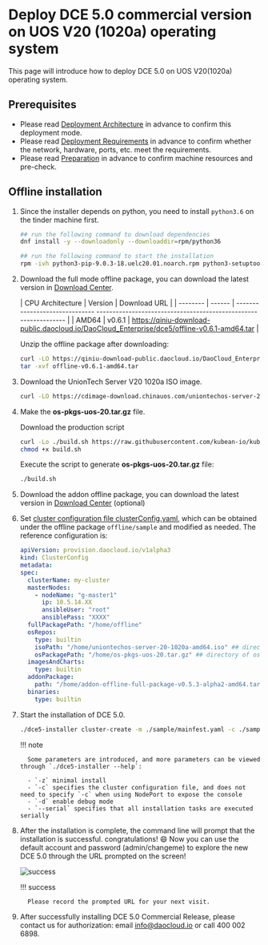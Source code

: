 # Deploy DCE 5.0 commercial version on UOS V20 (1020a) operating system

This page will introduce how to deploy DCE 5.0 on UOS V20(1020a) operating system.

## Prerequisites

- Please read [Deployment Architecture](../commercial/deploy-arch.md) in advance to confirm this deployment mode.
- Please read [Deployment Requirements](../commercial/deploy-requirements.md) in advance to confirm whether the network, hardware, ports, etc. meet the requirements.
- Please read [Preparation](../commercial/prepare.md) in advance to confirm machine resources and pre-check.

## Offline installation

1. Since the installer depends on python, you need to install `python3.6` on the tinder machine first.

     ```bash
     ## run the following command to download dependencies
     dnf install -y --downloadonly --downloaddir=rpm/python36

     ## run the following command to start the installation
     rpm -ivh python3-pip-9.0.3-18.uelc20.01.noarch.rpm python3-setuptools-39.2.0-7.uelc20.2.noarch.rpm python36-3.6.8-2.module+uelc20+36 +6174170c.x86_64.rpm
     ```

2. Download the full mode offline package, you can download the latest version in [Download Center](https://docs.daocloud.io/download/dce5/).

     | CPU Architecture | Version | Download URL |
     | -------- | ------ | ------------------------------ -------------------------------------------------- -------------- |
     | AMD64 | v0.6.1 | <https://qiniu-download-public.daocloud.io/DaoCloud_Enterprise/dce5/offline-v0.6.1-amd64.tar> |

     Unzip the offline package after downloading:

     ```bash
     curl -LO https://qiniu-download-public.daocloud.io/DaoCloud_Enterprise/dce5/offline-v0.6.1-amd64.tar
     tar -xvf offline-v0.6.1-amd64.tar
     ```

3. Download the UnionTech Server V20 1020a ISO image.

     ```bash
     curl -LO https://cdimage-download.chinauos.com/uniontechos-server-20-1020a-amd64.iso
     ```

4. Make the **os-pkgs-uos-20.tar.gz** file.

     Download the production script

     ```bash
     curl -Lo ./build.sh https://raw.githubusercontent.com/kubean-io/kubean/main/build/os-packages/others/uos_v20/build.sh
     chmod +x build.sh
     ```

     Execute the script to generate **os-pkgs-uos-20.tar.gz** file:

     ```bash
     ./build.sh
     ```

5. Download the addon offline package, you can download the latest version in [Download Center](../../download/dce5.md) (optional)

6. Set [cluster configuration file clusterConfig.yaml](../commercial/cluster-config.md), which can be obtained under the offline package `offline/sample` and modified as needed.
     The reference configuration is:

     ```yaml
     apiVersion: provision.daocloud.io/v1alpha3
     kind: ClusterConfig
     metadata:
     spec:
       clusterName: my-cluster
       masterNodes:
         - nodeName: "g-master1"
           ip: 10.5.14.XX
           ansibleUser: "root"
           ansiblePass: "XXXX"
       fullPackagePath: "/home/offline"
       osRepos:
         type: builtin
         isoPath: "/home/uniontechos-server-20-1020a-amd64.iso" ## directory of ISO
         osPackagePath: "/home/os-pkgs-uos-20.tar.gz" ## directory of os-pkgs
       imagesAndCharts:
         type: builtin
       addonPackage:
         path: "/home/addon-offline-full-package-v0.5.3-alpha2-amd64.tar.gz" ## directory of addon
       binaries:
         type: builtin
     ```

7. Start the installation of DCE 5.0.

     ```bash
     ./dce5-installer cluster-create -m ./sample/mainfest.yaml -c ./sample/clusterConfig.yaml
     ```

     !!! note

         Some parameters are introduced, and more parameters can be viewed through `./dce5-installer --help`:

         - `-z` minimal install
         - `-c` specifies the cluster configuration file, and does not need to specify `-c` when using NodePort to expose the console
         - `-d` enable debug mode
         - `--serial` specifies that all installation tasks are executed serially

8. After the installation is complete, the command line will prompt that the installation is successful. congratulations! :smile: Now you can use the default account and password (admin/changeme) to explore the new DCE 5.0 through the URL prompted on the screen!

     ![success](https://docs.daocloud.io/daocloud-docs-images/docs/install/images/success.png)

     !!! success

         Please record the prompted URL for your next visit.

9. After successfully installing DCE 5.0 Commercial Release, please contact us for authorization: email [info@daocloud.io](mailto:info@daocloud.io) or call 400 002 6898.
